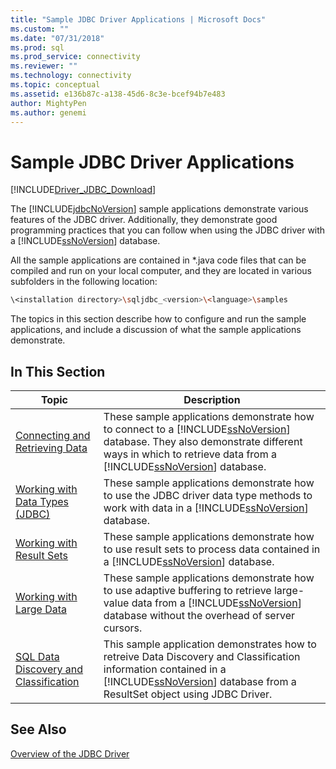 ```yaml
---
title: "Sample JDBC Driver Applications | Microsoft Docs"
ms.custom: ""
ms.date: "07/31/2018"
ms.prod: sql
ms.prod_service: connectivity
ms.reviewer: ""
ms.technology: connectivity
ms.topic: conceptual
ms.assetid: e136b87c-a138-45d6-8c3e-bcef94b7e483
author: MightyPen
ms.author: genemi
---
```

# Sample JDBC Driver Applications

[!INCLUDE[Driver_JDBC_Download](../../../includes/driver_jdbc_download.md)]

The [!INCLUDE[jdbcNoVersion](../../../includes/jdbcnoversion_md.md)] sample applications demonstrate various features of the JDBC driver. Additionally, they demonstrate good programming practices that you can follow when using the JDBC driver with a [!INCLUDE[ssNoVersion](../../../includes/ssnoversion-md.md)] database.  
  
All the sample applications are contained in *.java code files that can be compiled and run on your local computer, and they are located in various subfolders in the following location:  

```bash
\<installation directory>\sqljdbc_<version>\<language>\samples  
```

 The topics in this section describe how to configure and run the sample applications, and include a discussion of what the sample applications demonstrate.  
  
## In This Section  
  
| Topic                                                                                                                  | Description                                                                                                                                                                                                                                                                   |
| ---------------------------------------------------------------------------------------------------------------------- | ----------------------------------------------------------------------------------------------------------------------------------------------------------------------------------------------------------------------------------------------------------------------------- |
| [Connecting and Retrieving Data](../../../connect/jdbc/code-samples/connecting-and-retrieving-data.md)                              | These sample applications demonstrate how to connect to a [!INCLUDE[ssNoVersion](../../../includes/ssnoversion-md.md)] database. They also demonstrate different ways in which to retrieve data from a [!INCLUDE[ssNoVersion](../../../includes/ssnoversion-md.md)] database. |
| [Working with Data Types &#40;JDBC&#41;](../../../connect/jdbc/code-samples/working-with-data-types-jdbc.md)                        | These sample applications demonstrate how to use the JDBC driver data type methods to work with data in a [!INCLUDE[ssNoVersion](../../../includes/ssnoversion-md.md)] database.                                                                                              |
| [Working with Result Sets](../../../connect/jdbc/code-samples/working-with-result-sets.md)                                          | These sample applications demonstrate how to use result sets to process data contained in a [!INCLUDE[ssNoVersion](../../../includes/ssnoversion-md.md)] database.                                                                                                            |
| [Working with Large Data](../../../connect/jdbc/code-samples/working-with-large-data.md)                                            | These sample applications demonstrate how to use adaptive buffering to retrieve large-value data from a [!INCLUDE[ssNoVersion](../../../includes/ssnoversion-md.md)] database without the overhead of server cursors.                                                         |
| [SQL Data Discovery and Classification](../../jdbc/code-samples/data-discovery-and-classification-sample.md) | This sample application demonstrates how to retreive Data Discovery and Classification information contained in a [!INCLUDE[ssNoVersion](../../../includes/ssnoversion-md.md)] database from a ResultSet object using JDBC Driver.                                            |
  
## See Also

[Overview of the JDBC Driver](../../../connect/jdbc/overview-of-the-jdbc-driver.md)
